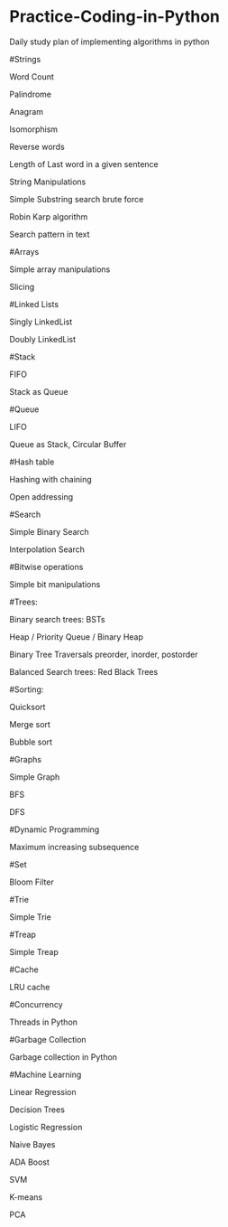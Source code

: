# Practice-Coding-in-Python
Daily study plan of implementing algorithms in python

#Strings

Word Count

Palindrome

Anagram

Isomorphism

Reverse words

Length of Last word in a given sentence

String Manipulations

Simple Substring search brute force

Robin Karp algorithm

Search pattern in text

#Arrays

Simple array manipulations

Slicing

#Linked Lists

Singly LinkedList

Doubly LinkedList

#Stack

FIFO

Stack as Queue

#Queue

LIFO

Queue as Stack, Circular Buffer

#Hash table

Hashing with chaining

Open addressing 

#Search

Simple Binary Search

Interpolation Search

#Bitwise operations

Simple bit manipulations

#Trees:

Binary search trees: BSTs

Heap / Priority Queue / Binary Heap

Binary Tree Traversals preorder, inorder, postorder

Balanced Search trees: Red Black Trees

#Sorting:

Quicksort

Merge sort

Bubble sort

#Graphs

Simple Graph

BFS

DFS

#Dynamic Programming

Maximum increasing subsequence

#Set

Bloom Filter

#Trie

Simple Trie

#Treap

Simple Treap

#Cache

LRU cache

#Concurrency

Threads in Python

#Garbage Collection

Garbage collection in Python

#Machine Learning

Linear Regression

Decision Trees

Logistic Regression

Naive Bayes

ADA Boost

SVM

K-means

PCA


